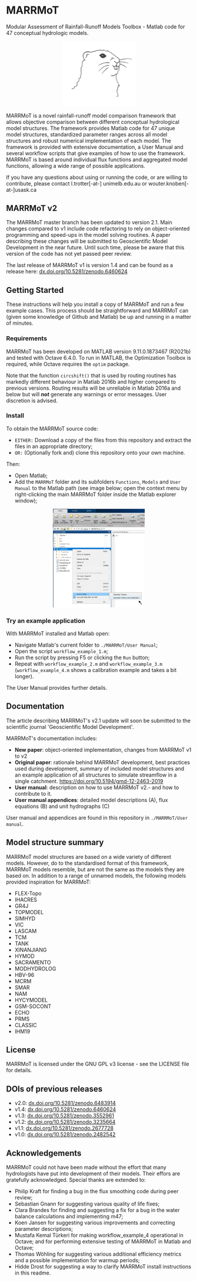# MARRMoT
Modular Assessment of Rainfall-Runoff Models Toolbox - Matlab code for 47 conceptual hydrologic models.

<p align="center">
<img src="Figures/logo.jpg" alt="MARRMoT logo" width="200"/>
</p>
MARRMoT is a novel rainfall-runoff model comparison framework that allows objective comparison between different conceptual hydrological model structures.
The framework provides Matlab code for 47 unique model structures, standardized parameter ranges across all model structures and robust numerical implementation of each model.
The framework is provided with extensive documentation, a User Manual and several workflow scripts that give examples of how to use the framework.
MARRMoT is based around individual flux functions and aggregated model functions, allowing a wide range of possible applications.

If you have any questions about using or running the code, or are willing to contribute, please contact l.trotter[-at-] unimelb.edu.au or wouter.knoben[-at-]usask.ca

## MARRMoT v2
The MARRMoT master branch has been updated to version 2.1. Main changes compared to v1 include code refactoring to rely on object-oriented programming and speed-ups in the model solving routines. A paper describing these changes will be submitted to Geoscientific Model Development in the near future. Until such time, please be aware that this version of the code has not yet passed peer review.

The last release of MARRMoT v1 is version 1.4 and can be found as a release here: [dx.doi.org/10.5281/zenodo.6460624](dx.doi.org/10.5281/zenodo.6460624)

## Getting Started
These instructions will help you install a copy of MARRMoT and run a few example cases. This process should be  straightforward and MARRMoT can (given some knowledge of Github and Matlab) be up and running in a matter of minutes.

### Requirements
MARRMoT has been developed on MATLAB version 9.11.0.1873467 (R2021b) and tested with Octave 6.4.0. To run in MATLAB, the Optimization Toolbox is required, while Octave requires the `optim` package.

Note that the function `circshift()` that is used by routing routines has markedly different behaviour in Matlab 2016b and higher compared to previous versions. Routing results will be unreliable in Matlab 2016a and below but will **_not_** generate any warnings or error messages. User discretion is advised.

### Install
To obtain the MARRMoT source code:
- `EITHER:` Download a copy of the files from this repository and extract the files in an appropriate directory;
- `OR:` (Optionally fork and) clone this repository onto your own machine.

Then:
- Open Matlab;
- Add the `MARRMoT` folder  and its subfolders `Functions`, `Models` and `User Manual` to the Matlab path (see image below; open the context menu by right-clicking the main MARRMoT folder inside the Matlab explorer window);

<p align="center">
<img src="Figures/matlab_path.jpg" alt="Example of adding files to Matlab path" width="250"/>
</p>

### Try an example application
With MARRMoT installed and Matlab open:
- Navigate Matlab's current folder to `./MARRMoT/User Manual`;
- Open the script `workflow_example_1.m`;
- Run the script by pressing F5 or clicking the `Run` button;
- Repeat with `workflow_example_2.m` and `workflow_example_3.m` (`workflow_example_4.m` shows a calibration example and takes a bit longer).

The User Manual provides further details.


## Documentation
The article describing MARRMoT's v2.1 update will soon be submitted to the scientific journal 'Geoscientific Model Development'.

MARRMoT's documentation includes:

- **New paper**: object-oriented implementation, changes from MARRMoT v1 to v2
- **Original paper**: rationale behind MARRMoT development, best practices used during development, summary of included model structures and an example application of all structures to simulate streamflow in a single catchment. https://doi.org/10.5194/gmd-12-2463-2019
- **User manual**: description on how to use MARRMoT v2.- and how to contribute to it.
- **User manual appendices**: detailed model descriptions (A), flux equations (B) and unit hydrographs (C)

User manual and appendices are found in this repository in `./MARRMoT/User manual`.

## Model structure summary
MARRMoT model structures are based on a wide variety of different models.
However, do to the standardised format of this framework, MARRMoT models resemble, but are not the same as the models they are based on.
In addition to a range of unnamed models, the following models provided inspiration for MARRMoT:

- FLEX-Topo
- IHACRES
- GR4J
- TOPMODEL
- SIMHYD
- VIC
- LASCAM
- TCM
- TANK
- XINANJIANG
- HYMOD
- SACRAMENTO
- MODHYDROLOG
- HBV-96
- MCRM
- SMAR
- NAM
- HYCYMODEL
- GSM-SOCONT
- ECHO
- PRMS
- CLASSIC
- IHM19

## License
MARRMoT is licensed under the GNU GPL v3 license - see the LICENSE file for details.

## DOIs of previous releases
- v2.0: [dx.doi.org/10.5281/zenodo.6483914](dx.doi.org/10.5281/zenodo.6483914)
- v1.4: [dx.doi.org/10.5281/zenodo.6460624](dx.doi.org/10.5281/zenodo.6460624)
- v1.3: [dx.doi.org/10.5281/zenodo.3552961](dx.doi.org/10.5281/zenodo.3552961)
- v1.2: [dx.doi.org/10.5281/zenodo.3235664](dx.doi.org/10.5281/zenodo.3235664)
- v1.1: [dx.doi.org/10.5281/zenodo.2677728](dx.doi.org/10.5281/zenodo.2677728)
- v1.0: [dx.doi.org/10.5281/zenodo.2482542](dx.doi.org/10.5281/zenodo.2482542)

## Acknowledgements
MARRMoT could not have been made without the effort that many hydrologists have put into development of their models. Their effors are gratefully acknowledged. Special thanks are extended to:
- Philip Kraft for finding a bug in the flux smoothing code during peer review;
- Sebastian Gnann for suggesting various quality of life fixes;
- Clara Brandes for finding and suggesting a fix for a bug in the water balance calculations and implementing m47;
- Koen Jansen for suggesting various improvements and correcting parameter descriptions;
- Mustafa Kemal Türkeri for making workflow_example_4 operational in Octave; and for performing extensive testing of MARRMoT in Matlab and Octave;
- Thomas Wöhling for suggesting various additional efficiency metrics and a possible implementation for warmup periods;
- Hidde Drost for suggesting a way to clarify MARRMoT install instructions in this readme.
